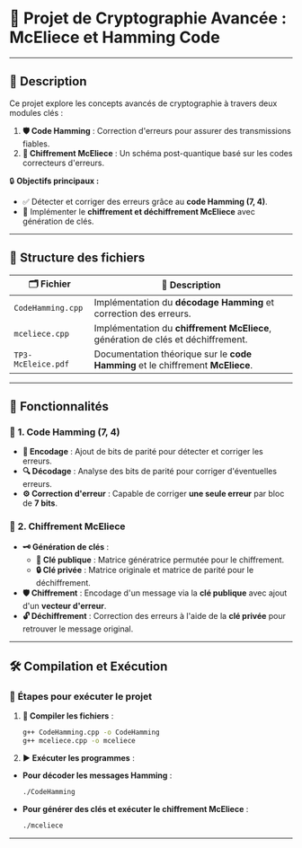 # 🚀 **Projet de Cryptographie Avancée : McEliece et Hamming Code**

---

## 📝 **Description**
Ce projet explore les concepts avancés de cryptographie à travers deux modules clés :

1. **🛡️ Code Hamming** : Correction d'erreurs pour assurer des transmissions fiables.
2. **🔐 Chiffrement McEliece** : Un schéma post-quantique basé sur les codes correcteurs d'erreurs.

🔒 **Objectifs principaux :**
- ✅ Détecter et corriger des erreurs grâce au **code Hamming (7, 4)**.
- 🔑 Implémenter le **chiffrement et déchiffrement McEliece** avec génération de clés.

---
## 📂 **Structure des fichiers**

| 🗂️ **Fichier**          | 📝 **Description**                                                                     |
|-------------------------|---------------------------------------------------------------------------------------|
| `CodeHamming.cpp`       | Implémentation du **décodage Hamming** et correction des erreurs.                     |
| `mceliece.cpp`          | Implémentation du **chiffrement McEliece**, génération de clés et déchiffrement.      |
| `TP3-McEleice.pdf`      | Documentation théorique sur le **code Hamming** et le chiffrement **McEliece**.       |

---
## 🌟 **Fonctionnalités**

### 🎯 **1. Code Hamming (7, 4)**
- **🧩 Encodage** : Ajout de bits de parité pour détecter et corriger les erreurs.
- **🔍 Décodage** : Analyse des bits de parité pour corriger d'éventuelles erreurs.
- **⚙️ Correction d'erreur** : Capable de corriger **une seule erreur** par bloc de **7 bits**.

### 🔐 **2. Chiffrement McEliece**
- **🗝️ Génération de clés** :
  - **🔑 Clé publique** : Matrice génératrice permutée pour le chiffrement.
  - **🔒 Clé privée** : Matrice originale et matrice de parité pour le déchiffrement.
- **🛡️ Chiffrement** : Encodage d'un message via la **clé publique** avec ajout d'un **vecteur d'erreur**.
- **🔓 Déchiffrement** : Correction des erreurs à l'aide de la **clé privée** pour retrouver le message original.

---

## 🛠️ **Compilation et Exécution**

### 🚀 **Étapes pour exécuter le projet**

1. **🔧 Compiler les fichiers** :
   ```bash
   g++ CodeHamming.cpp -o CodeHamming
   g++ mceliece.cpp -o mceliece
   ```

2. **▶️ Exécuter les programmes** :

- **Pour décoder les messages Hamming** :
   ```bash
   ./CodeHamming
   ```

- **Pour générer des clés et exécuter le chiffrement McEliece** :
   ```bash
   ./mceliece
   ```

---
